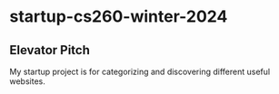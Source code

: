 # startup-cs260-winter-2024

## Elevator Pitch

My startup project is for categorizing and discovering different useful websites.
